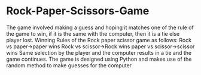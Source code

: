# Rock-Paper-Scissors-Game
The game involved making a guess and hoping it matches one of the rule of the game to win, if it is the same with the computer, then it is a tie else player lost.
Winning Rules of the Rock paper scissor game as follows:
								Rock vs paper->paper wins
								Rock vs scissor->Rock wins
								paper vs scissor->scissor wins
Same selection by the player and the computer results in a tie and the game continues.
The game is designed using Python and makes use of the random method to make guesses for the computer
